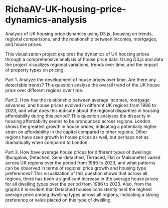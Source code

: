 # RichaAV-UK-housing-price-dynamics-analysis
Analysis of UK housing price dynamics using D3.js, focusing on trends, regional comparisons, and the relationship between incomes, mortgages, and house prices.

This visualization project explores the dynamics of UK housing 
prices through a comprehensive analysis of house price data.  Using 
D3.js and data the project visualizes regional variations, trends over 
time, and the impact of property types on pricing.  

Part 1. Analyze the development of house prices over time. Are 
there any detectable trends? 
This question analyse the overall trend of the UK house price over 
different regions over time. 

Part 2. How has the relationship between average incomes, 
mortgage advances, and house prices evolved in different UK 
regions from 1986 to 2023, and what does this indicate about 
the regional disparities in housing affordability during this 
period? 
This question analyses the disparity in housing affordability seems 
to be pronounced across regions. London shows the greatest 
growth in house prices, indicating a potentially higher strain on 
affordability in the capital compared to other regions. Other 
regions have seen growth in house prices as well, but perhaps not 
as dramatically when compared to London. 

Part 3. How have average house prices for different types of 
dwellings (Bungalow, Detached, Semi-detached, Terraced, Flat 
or Maisonette) varied across UK regions over the period from 
1986 to 2023, and what patterns can be observed in terms of 
regional price growth and housing type preferences? 
This visualization of this question shows that across all regions, 
there has been a significant increase in the average house prices 
for all dwelling types over the period from 1986 to 2023. Also, 
from the graphs it is evident that Detached houses consistently 
held the highest average price among dwelling types across all 
regions, indicating a strong preference or value placed on this type 
of dwelling.

